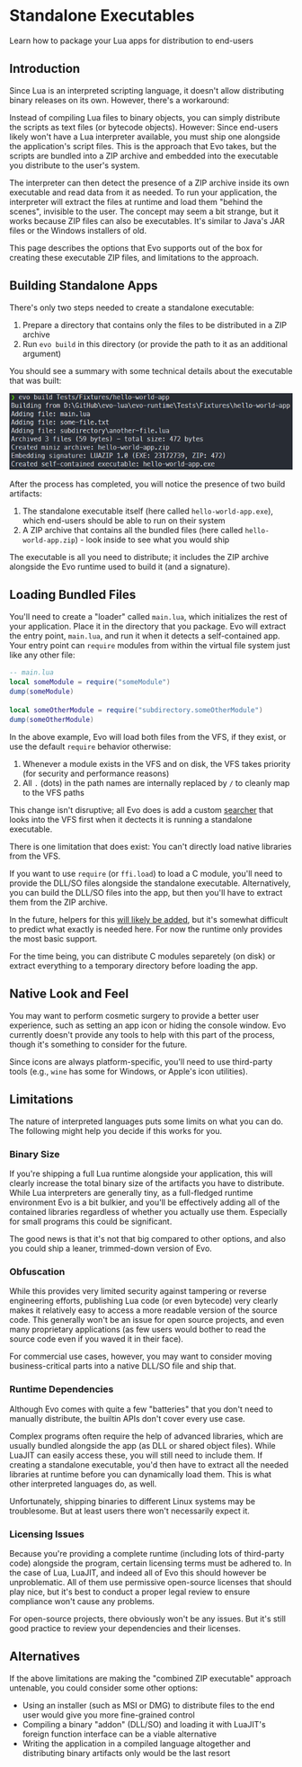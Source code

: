 # Standalone Executables

Learn how to package your Lua apps for distribution to end-users

## Introduction

Since Lua is an interpreted scripting language, it doesn't allow distributing binary releases on its own. However, there's a workaround:

Instead of compiling Lua files to binary objects, you can simply distribute the scripts as text files (or bytecode objects). However: Since end-users likely won't have a Lua interpreter available, you must ship one alongside the application's script files. This is the approach that Evo takes, but the scripts are bundled into a ZIP archive and embedded into the executable you distribute to the user's system.

The interpreter can then detect the presence of a ZIP archive inside its own executable and read data from it as needed. To run your application, the interpreter will extract the files at runtime and load them "behind the scenes", invisible to the user. The concept may seem a bit strange, but it works because ZIP files can also be executables. It's similar to Java's JAR files or the Windows installers of old.

This page describes the options that Evo supports out of the box for creating these executable ZIP files, and limitations to the approach.

## Building Standalone Apps

There's only two steps needed to create a standalone executable:

1. Prepare a directory that contains only the files to be distributed in a ZIP archive
1. Run `evo build` in this directory (or provide the path to it as an additional argument)

You should see a summary with some technical details about the executable that was built:

![Console output displayed when successfully building a standalone app via 'evo build' command](build-standalone-app.png)

After the process has completed, you will notice the presence of two build artifacts:

1. The standalone executable itself (here called `hello-world-app.exe`), which end-users should be able to run on their system
1. A ZIP archive that contains all the bundled files (here called `hello-world-app.zip`) - look inside to see what you would ship

The executable is all you need to distribute; it includes the ZIP archive alongside the Evo runtime used to build it (and a signature).

## Loading Bundled Files

You'll need to create a "loader" called `main.lua`, which initializes the rest of your application. Place it in the directory that you package. Evo will extract the entry point, `main.lua`, and run it when it detects a self-contained app. Your entry point can `require` modules from within the virtual file system just like any other file:

```lua
-- main.lua
local someModule = require("someModule")
dump(someModule)

local someOtherModule = require("subdirectory.someOtherModule")
dump(someOtherModule)
```

In the above example, Evo will load both files from the VFS, if they exist, or use the default `require` behavior otherwise:

1. Whenever a module exists in the VFS and on disk, the VFS takes priority (for security and performance reasons)
1. All `.` (dots) in the path names are internally replaced by `/` to cleanly map to the VFS paths

This change isn't disruptive; all Evo does is add a custom [searcher](https://www.lua.org/manual/5.2/manual.html#pdf-package.searchers) that looks into the VFS first when it dectects it is running a standalone executable.

There is one limitation that does exist: You can't directly load native libraries from the VFS.

If you want to use `require` (or `ffi.load`) to load a C module, you'll need to provide the DLL/SO files alongside the standalone executable. Alternatively, you can build the DLL/SO files into the app, but then you'll have to extract them from the ZIP archive.

In the future, helpers for this [will likely be added](https://github.com/evo-lua/evo-runtime/issues/488), but it's somewhat difficult to predict what exactly is needed here. For now the runtime only provides the most basic support.

For the time being, you can distribute C modules separetely (on disk) or extract everything to a temporary directory before loading the app.

## Native Look and Feel

You may want to perform cosmetic surgery to provide a better user experience, such as setting an app icon or hiding the console window. Evo currently doesn't provide any tools to help with this part of the process, though it's something to consider for the future.

Since icons are always platform-specific, you'll need to use third-party tools (e.g., `wine` has some for Windows, or Apple's icon utilities).

## Limitations

The nature of interpreted languages puts some limits on what you can do. The following might help you decide if this works for you.

### Binary Size

If you're shipping a full Lua runtime alongside your application, this will clearly increase the total binary size of the artifacts you have to distribute. While Lua interpreters are generally tiny, as a full-fledged runtime environment Evo is a bit bulkier, and you'll be effectively adding all of the contained libraries regardless of whether you actually use them. Especially for small programs this could be significant.

The good news is that it's not that big compared to other options, and also you could ship a leaner, trimmed-down version of Evo.

### Obfuscation

While this provides very limited security against tampering or reverse engineering efforts, publishing Lua code (or even bytecode) very clearly makes it relatively easy to access a more readable version of the source code. This generally won't be an issue for open source projects, and even many proprietary applications (as few users would bother to read the source code even if you waved it in their face).

For commercial use cases, however, you may want to consider moving business-critical parts into a native DLL/SO file and ship that.

### Runtime Dependencies

Although Evo comes with quite a few "batteries" that you don't need to manually distribute, the builtin APIs don't cover every use case.

Complex programs often require the help of advanced libraries, which are usually bundled alongside the app (as DLL or shared object files). While LuaJIT can easily access these, you will still need to include them. If creating a standalone executable, you'd then have to extract all the needed libraries at runtime before you can dynamically load them. This is what other interpreted languages do, as well.

Unfortunately, shipping binaries to different Linux systems may be troublesome. But at least users there won't necessarily expect it.

### Licensing Issues

Because you're providing a complete runtime (including lots of third-party code) alongside the program, certain licensing terms must be adhered to. In the case of Lua, LuaJIT, and indeed all of Evo this should however be unproblematic. All of them use permissive open-source licenses that should play nice, but it's best to conduct a proper legal review to ensure compliance won't cause any problems.

For open-source projects, there obviously won't be any issues. But it's still good practice to review your dependencies and their licenses.

## Alternatives

If the above limitations are making the "combined ZIP executable" approach untenable, you could consider some other options:

- Using an installer (such as MSI or DMG) to distribute files to the end user would give you more fine-grained control
- Compiling a binary "addon" (DLL/SO) and loading it with LuaJIT's foreign function interface can be a viable alternative
- Writing the application in a compiled language altogether and distributing binary artifacts only would be the last resort
